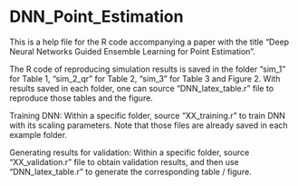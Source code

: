 # DNN_Point_Estimation

This is a help file for the R code accompanying a paper with the title “Deep Neural Networks Guided Ensemble Learning for Point Estimation”.

The R code of reproducing simulation results is saved in the folder “sim_1” for Table 1, “sim_2_qr” for Table 2, “sim_3” for Table 3 and Figure 2. With results saved in each folder, one can source “DNN_latex_table.r” file to reproduce those tables and the figure. 

Training DNN:
Within a specific folder, source “XX_training.r” to train DNN with its scaling parameters. Note that those files are already saved in each example folder.

Generating results for validation:
Within a specific folder, source “XX_validation.r” file to obtain validation results, and then use “DNN_latex_table.r” to generate the corresponding table / figure. 
